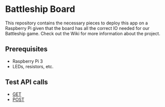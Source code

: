 # Battleship Board

This repository contains the necessary pieces to deploy this app on a Raspberry Pi given that the board has all the correct IO needed for our Battleship game. Check out the Wiki for more information about the project.
## Prerequisites
 * Raspberry Pi 3 
 * LEDs, resistors, etc.
 
 ## Test API calls
  * [GET](http://ec2-54-90-70-130.compute-1.amazonaws.com:3001/test2)
  * [POST](http://ec2-54-90-70-130.compute-1.amazonaws.com:3001/test)